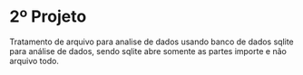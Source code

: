 # 2º Projeto
 Tratamento de arquivo para analise de dados
usando banco de dados sqlite para análise de dados, sendo sqlite abre somente as partes importe e não arquivo todo.  
